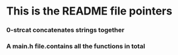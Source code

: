 # This is the README file pointers

### 0-strcat concatenates strings together
### A main.h file.contains all the functions in total

